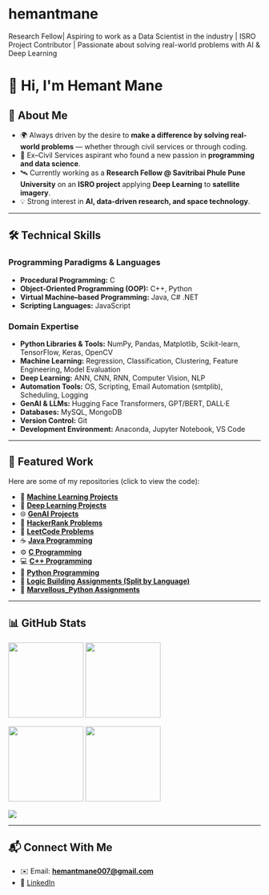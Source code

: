 # hemantmane
Research Fellow| Aspiring to work as a Data Scientist in the industry | ISRO Project Contributor | Passionate about solving real-world problems with AI & Deep Learning

# 👋 Hi, I'm Hemant Mane  

## 🚀 About Me  
- 🌍 Always driven by the desire to **make a difference by solving real-world problems** — whether through civil services or through coding.  
- 📖 Ex–Civil Services aspirant who found a new passion in **programming and data science**.  
- 🛰️ Currently working as a **Research Fellow @ Savitribai Phule Pune University** on an **ISRO project** applying **Deep Learning** to **satellite imagery**.
- 💡 Strong interest in **AI, data-driven research, and space technology**.  

---

## 🛠️ Technical Skills  

### Programming Paradigms & Languages  
- **Procedural Programming:** C  
- **Object-Oriented Programming (OOP):** C++, Python  
- **Virtual Machine–based Programming:** Java, C# .NET  
- **Scripting Languages:** JavaScript  

### Domain Expertise  
- **Python Libraries & Tools:** NumPy, Pandas, Matplotlib, Scikit-learn, TensorFlow, Keras, OpenCV  
- **Machine Learning:** Regression, Classification, Clustering, Feature Engineering, Model Evaluation  
- **Deep Learning:** ANN, CNN, RNN, Computer Vision, NLP  
- **Automation Tools:** OS, Scripting, Email Automation (smtplib), Scheduling, Logging  
- **GenAI & LLMs:** Hugging Face Transformers, GPT/BERT, DALL·E  
- **Databases:** MySQL, MongoDB  
- **Version Control:** Git  
- **Development Environment:** Anaconda, Jupyter Notebook, VS Code  

---

## 📂 Featured Work  

Here are some of my repositories (click to view the code):  

- 🤖 **[Machine Learning Projects](https://github.com/hemantmane2113/Machine-Learning-Projects)**  
- 🧠 **[Deep Learning Projects](https://github.com/hemantmane2113/Deep-Learning-Projects)**  
- 🌐 **[GenAI Projects](https://github.com/hemantmane2113/GENAI-projects)**  
- 📝 **[HackerRank Problems](https://github.com/hemantmane2113/hacker_rank)**  
- 🧩 **[LeetCode Problems](https://github.com/hemantmane2113/leet_code)**  
- ☕ **[Java Programming](https://github.com/hemantmane2113/java_programming)**  
- ⚙️ **[C Programming](https://github.com/hemantmane2113/c_programming)**  
- 💻 **[C++ Programming](https://github.com/hemantmane2113/c_plus_plus_programming)**  
- 🐍 **[Python Programming](https://github.com/hemantmane2113/python_programming)**  
- 🔧 **[Logic Building Assignments (Split by Language)](https://github.com/hemantmane2113/Logic-Building-Assignments)**
- 🔧 **[Marvellous_Python Assignments](https://github.com/hemantmane2113/Marvellous-Python-Assignments)**

---

## 📊 GitHub Stats  

<p align="left">
  <!-- General Stats -->
  <img src="https://github-readme-stats.vercel.app/api?username=hemantmane2113&show_icons=true&theme=default" height="150" />
  <!-- Top Languages -->
  <img src="https://github-readme-stats.vercel.app/api/top-langs/?username=hemantmane2113&layout=compact&theme=default" height="150" />
</p>

<p align="left">
  <!-- Repo per Language -->
  <img src="https://github-profile-summary-cards.vercel.app/api/cards/repos-per-language?username=hemantmane2113&theme=default" height="150" />
  <!-- Most Commit Language -->
  <img src="https://github-profile-summary-cards.vercel.app/api/cards/most-commit-language?username=hemantmane2113&theme=default" height="150" />
</p>

<p align="left">
  <!-- Activity Graph -->
  <img src="https://github-readme-activity-graph.vercel.app/graph?username=hemantmane2113&theme=default" />
</p>

---

## 📬 Connect With Me  
- ✉️ Email: **hemantmane007@gmail.com**  
- 🔗 [LinkedIn](https://www.linkedin.com/in/hemant-mane-cr007/)  
